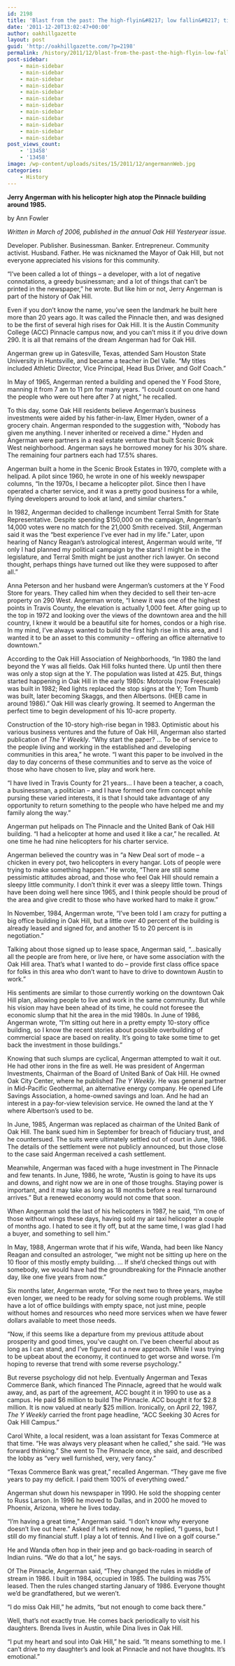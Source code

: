 ```yaml
---
id: 2198
title: 'Blast from the past: The high-flyin&#8217; low fallin&#8217; times of Jerry Angerman'
date: '2011-12-20T13:02:47+00:00'
author: oakhillgazette
layout: post
guid: 'http://oakhillgazette.com/?p=2198'
permalink: /history/2011/12/blast-from-the-past-the-high-flyin-low-fallin-times-of-jerry-angerman/
post-sidebar:
    - main-sidebar
    - main-sidebar
    - main-sidebar
    - main-sidebar
    - main-sidebar
    - main-sidebar
    - main-sidebar
    - main-sidebar
    - main-sidebar
    - main-sidebar
    - main-sidebar
    - main-sidebar
post_views_count:
    - '13458'
    - '13458'
image: /wp-content/uploads/sites/15/2011/12/angermannWeb.jpg
categories:
    - History
---
```


**Jerry Angerman with his helicopter high atop the Pinnacle building around 1985.**

by Ann Fowler

*Written in March of 2006, published in the annual Oak Hill Yesteryear issue.*

 Developer. Publisher. Businessman. Banker. Entrepreneur. Community activist. Husband. Father. He was nicknamed the Mayor of Oak Hill, but not everyone appreciated his visions for this community.

“I’ve been called a lot of things – a developer, with a lot of negative connotations, a greedy businessman; and a lot of things that can’t be printed in the newspaper,” he wrote. But like him or not, Jerry Angerman is part of the history of Oak Hill.

Even if you don’t know the name, you’ve seen the landmark he built here more than 20 years ago. It was called the Pinnacle then, and was designed to be the first of several high rises for Oak Hill. It is the Austin Community College (ACC) Pinnacle campus now, and you can’t miss it if you drive down 290. It is all that remains of the dream Angerman had for Oak Hill.

Angerman grew up in Gatesville, Texas, attended Sam Houston State University in Huntsville, and became a teacher in Del Valle. “My titles included Athletic Director, Vice Principal, Head Bus Driver, and Golf Coach.”

In May of 1965, Angerman rented a building and opened the Y Food Store, manning it from 7 am to 11 pm for many years. “I could count on one hand the people who were out here after 7 at night,” he recalled.

To this day, some Oak Hill residents believe Angerman’s business investments were aided by his father-in-law, Elmer Hyden, owner of a grocery chain. Angerman responded to the suggestion with, “Nobody has given me anything. I never inherited or received a dime.” Hyden and Angerman were partners in a real estate venture that built Scenic Brook West neighborhood. Angerman says he borrowed money for his 30% share. The remaining four partners each had 17.5% shares.

Angerman built a home in the Scenic Brook Estates in 1970, complete with a helipad. A pilot since 1960, he wrote in one of his weekly newspaper columns, “In the 1970s, I became a helicopter pilot. Since then I have operated a charter service, and it was a pretty good business for a while, flying developers around to look at land, and similar charters.”

In 1982, Angerman decided to challenge incumbent Terral Smith for State Representative. Despite spending $150,000 on the campaign, Angerman’s 14,000 votes were no match for the 21,000 Smith received. Still, Angerman said it was the “best experience I’ve ever had in my life.” Later, upon hearing of Nancy Reagan’s astrological interest, Angerman would write, “If only I had planned my political campaign by the stars! I might be in the legislature, and Terral Smith might be just another rich lawyer. On second thought, perhaps things have turned out like they were supposed to after all.”

Anna Peterson and her husband were Angerman’s customers at the Y Food Store for years. They called him when they decided to sell their ten-acre property on 290 West. Angerman wrote, “I knew it was one of the highest points in Travis County, the elevation is actually 1,000 feet. After going up to the top in 1972 and looking over the views of the downtown area and the hill country, I knew it would be a beautiful site for homes, condos or a high rise. In my mind, I’ve always wanted to build the first high rise in this area, and I wanted it to be an asset to this community – offering an office alternative to downtown.”

According to the Oak Hill Association of Neighborhoods, “In 1980 the land beyond the Y was all fields. Oak Hill folks hunted there. Up until then there was only a stop sign at the Y. The population was listed at 425. But, things started happening in Oak Hill in the early 1980s: Motorola (now Freescale) was built in 1982; Red lights replaced the stop signs at the Y; Tom Thumb was built, later becoming Skaggs, and then Albertsons. (HEB came in around 1986).” Oak Hill was clearly growing. It seemed to Angerman the perfect time to begin development of his 10-acre property.

Construction of the 10-story high-rise began in 1983. Optimistic about his various business ventures and the future of Oak Hill, Angerman also started publication of *The Y Weekly*. “Why start the paper? … To be of service to the people living and working in the established and developing communities in this area,” he wrote. “I want this paper to be involved in the day to day concerns of these communities and to serve as the voice of those who have chosen to live, play and work here.

“I have lived in Travis County for 21 years… I have been a teacher, a coach, a businessman, a politician – and I have formed one firm concept while pursing these varied interests, it is that I should take advantage of any opportunity to return something to the people who have helped me and my family along the way.”

Angerman put helipads on The Pinnacle and the United Bank of Oak Hill building. “I had a helicopter at home and used it like a car,” he recalled. At one time he had nine helicopters for his charter service.

Angerman believed the country was in “a New Deal sort of mode – a chicken in every pot, two helicopters in every hangar. Lots of people were trying to make something happen.” He wrote, “There are still some pessimistic attitudes abroad, and those who feel Oak Hill should remain a sleepy little community. I don’t think it ever was a sleepy little town. Things have been doing well here since 1965, and I think people should be proud of the area and give credit to those who have worked hard to make it grow.”

In November, 1984, Angerman wrote, “I’ve been told I am crazy for putting a big office building in Oak Hill, but a little over 40 percent of the building is already leased and signed for, and another 15 to 20 percent is in negotiation.”

Talking about those signed up to lease space, Angerman said, “…basically all the people are from here, or live here, or have some association with the Oak Hill area. That’s what I wanted to do – provide first class office space for folks in this area who don’t want to have to drive to downtown Austin to work.”

His sentiments are similar to those currently working on the downtown Oak Hill plan, allowing people to live and work in the same community. But while his vision may have been ahead of its time, he could not foresee the economic slump that hit the area in the mid 1980s. In June of 1986, Angerman wrote, “I’m sitting out here in a pretty empty 10-story office building, so I know the recent stories about possible overbuilding of commercial space are based on reality. It’s going to take some time to get back the investment in those buildings.”

Knowing that such slumps are cyclical, Angerman attempted to wait it out. He had other irons in the fire as well. He was president of Angerman Investments, Chairman of the Board of United Bank of Oak Hill. He owned Oak City Center, where he published *The Y Weekly*. He was general partner in Mid-Pacific Geothermal, an alternative energy company. He opened Life Savings Association, a home-owned savings and loan. And he had an interest in a pay-for-view television service. He owned the land at the Y where Albertson’s used to be.

In June, 1985, Angerman was replaced as chairman of the United Bank of Oak Hill. The bank sued him in September for breach of fiduciary trust, and he countersued. The suits were ultimately settled out of court in June, 1986. The details of the settlement were not publicly announced, but those close to the case said Angerman received a cash settlement.

Meanwhile, Angerman was faced with a huge investment in The Pinnacle and few tenants. In June, 1986, he wrote, “Austin is going to have its ups and downs, and right now we are in one of those troughs. Staying power is important, and it may take as long as 18 months before a real turnaround arrives.” But a renewed economy would not come that soon.

When Angerman sold the last of his helicopters in 1987, he said, “I’m one of those without wings these days, having sold my air taxi helicopter a couple of months ago. I hated to see it fly off, but at the same time, I was glad I had a buyer, and something to sell him.”

In May, 1988, Angerman wrote that if his wife, Wanda, had been like Nancy Reagan and consulted an astrologer, “we might not be sitting up here on the 10 floor of this mostly empty building. … If she’d checked things out with somebody, we would have had the groundbreaking for the Pinnacle another day, like one five years from now.”

Six months later, Angerman wrote, “For the next two to three years, maybe even longer, we need to be ready for solving some rough problems. We still have a lot of office buildings with empty space, not just mine, people without homes and resources who need more services when we have fewer dollars available to meet those needs.

“Now, if this seems like a departure from my previous attitude about prosperity and good times, you’ve caught on. I’ve been cheerful about as long as I can stand, and I’ve figured out a new approach. While I was trying to be upbeat about the economy, it continued to get worse and worse. I’m hoping to reverse that trend with some reverse psychology.”

But reverse psychology did not help. Eventually Angerman and Texas Commerce Bank, which financed The Pinnacle, agreed that he would walk away, and, as part of the agreement, ACC bought it in 1990 to use as a campus. He paid $6 million to build The Pinnacle. ACC bought it for $2.8 million. It is now valued at nearly $25 million. Ironically, on April 22, 1987, *The Y Weekly* carried the front page headline, “ACC Seeking 30 Acres for Oak Hill Campus.”

Carol White, a local resident, was a loan assistant for Texas Commerce at that time. “He was always very pleasant when he called,” she said. “He was forward thinking.” She went to The Pinnacle once, she said, and described the lobby as “very well furnished, very, very fancy.”

“Texas Commerce Bank was great,” recalled Angerman. “They gave me five years to pay my deficit. I paid them 100% of everything owed.”

Angerman shut down his newspaper in 1990. He sold the shopping center to Russ Larson. In 1996 he moved to Dallas, and in 2000 he moved to Phoenix, Arizona, where he lives today.

“I’m having a great time,” Angerman said. “I don’t know why everyone doesn’t live out here.” Asked if he’s retired now, he replied, “I guess, but I still do my financial stuff. I play a lot of tennis. And I live on a golf course.”

He and Wanda often hop in their jeep and go back-roading in search of Indian ruins. “We do that a lot,” he says.

Of The Pinnacle, Angerman said, “They changed the rules in middle of stream in 1986. I built in 1984, occupied in 1985. The building was 75% leased. Then the rules changed starting January of 1986. Everyone thought we’d be grandfathered, but we weren’t.

“I do miss Oak Hill,” he admits, “but not enough to come back there.”

Well, that’s not exactly true. He comes back periodically to visit his daughters. Brenda lives in Austin, while Dina lives in Oak Hill.

“I put my heart and soul into Oak Hill,” he said. “It means something to me. I can’t drive to my daughter’s and look at Pinnacle and not have thoughts. It’s emotional.”